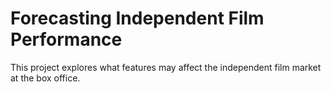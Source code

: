 # Forecasting Independent Film Performance

This project explores what features may affect the independent film market at the box office.
